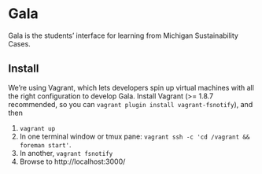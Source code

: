 # Gala

Gala is the students’ interface for learning from Michigan Sustainability Cases.

## Install

We’re using Vagrant, which lets developers spin up virtual machines with all the
right configuration to develop Gala. Install Vagrant (>= 1.8.7 recommended, so you
can `vagrant plugin install vagrant-fsnotify`), and then

1. `vagrant up`
2. In one terminal window or tmux pane: `vagrant ssh -c 'cd /vagrant && foreman start'`.
6. In another, `vagrant fsnotify`
6. Browse to http://localhost:3000/
